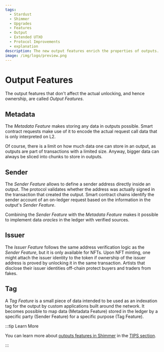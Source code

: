```yaml
---
tags:
  - Stardust
  - Shimmer
  - Upgrades
  - Features
  - Output
  - Extended UTXO
  - Protocol Improvements
  - explanation
description: The new output features enrich the properties of outputs.
image: /img/logo/preview.png
---
```


# Output Features

The output features that don't affect the actual unlocking, and hence ownership, are called _Output Features_.

## Metadata

The _Metadata Feature_ makes storing any data in outputs possible. Smart contract requests make use of it to encode
the actual request call data that is only interpreted on L2.

Of course, there is a limit on how much data one can store in an output, as outputs are part of transactions with
a limited size. Anyway, bigger data can always be sliced into chunks to store in outputs.

## Sender

The _Sender Feature_ allows to define a sender address directly inside an output. The protocol validates whether the address was actually signed in the transaction that created the output. Smart contract chains identify the
sender account of an on-ledger request based on the information in the output's _Sender Feature_.

Combining the _Sender Feature_ with the _Metadata Feature_ makes it possible to implement data _oracles_ in the ledger with verified sources.

## Issuer

The _Issuer Feature_ follows the same address verification logic as the _Sender Feature_, but it is only available for
NFTs. Upon NFT minting, one might attach the issuer identity to the token if ownership of the issuer address is
proved by unlocking it in the same transaction. Artists that disclose their issuer identities off-chain protect buyers and traders from fakes.

## Tag

A _Tag Feature_ is a small piece of data intended to be used as an indexation tag for the output by custom applications
built around the network. It becomes possible to map data (Metadata Feature) stored in the ledger by a specific party
(Sender Feature) for a specific purpose (Tag Feature).

:::tip Learn More

You can learn more about [outputs features in Shimmer](/tips/tips/TIP-0018#nft-locking--unlocking)
in the [TIPS section](../tips.md).

:::
